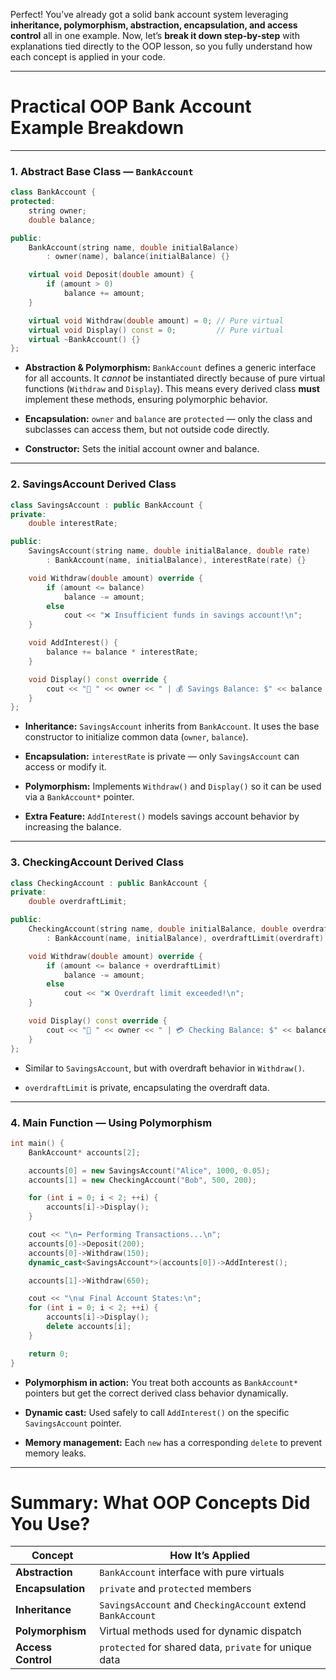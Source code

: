 Perfect! You’ve already got a solid bank account system leveraging **inheritance, polymorphism, abstraction, encapsulation, and access control** all in one example. Now, let’s **break it down step-by-step** with explanations tied directly to the OOP lesson, so you fully understand how each concept is applied in your code.

---

# Practical OOP Bank Account Example Breakdown

---

### 1. **Abstract Base Class** — `BankAccount`

```cpp
class BankAccount {
protected:
    string owner;
    double balance;

public:
    BankAccount(string name, double initialBalance)
        : owner(name), balance(initialBalance) {}

    virtual void Deposit(double amount) {
        if (amount > 0)
            balance += amount;
    }

    virtual void Withdraw(double amount) = 0; // Pure virtual
    virtual void Display() const = 0;         // Pure virtual
    virtual ~BankAccount() {}
};
```

* **Abstraction & Polymorphism:**
  `BankAccount` defines a generic interface for all accounts.
  It *cannot* be instantiated directly because of pure virtual functions (`Withdraw` and `Display`).
  This means every derived class **must** implement these methods, ensuring polymorphic behavior.

* **Encapsulation:**
  `owner` and `balance` are `protected` — only the class and subclasses can access them, but not outside code directly.

* **Constructor:**
  Sets the initial account owner and balance.

---

### 2. **SavingsAccount Derived Class**

```cpp
class SavingsAccount : public BankAccount {
private:
    double interestRate;

public:
    SavingsAccount(string name, double initialBalance, double rate)
        : BankAccount(name, initialBalance), interestRate(rate) {}

    void Withdraw(double amount) override {
        if (amount <= balance)
            balance -= amount;
        else
            cout << "❌ Insufficient funds in savings account!\n";
    }

    void AddInterest() {
        balance += balance * interestRate;
    }

    void Display() const override {
        cout << "👤 " << owner << " | 💰 Savings Balance: $" << balance << endl;
    }
};
```

* **Inheritance:**
  `SavingsAccount` inherits from `BankAccount`. It uses the base constructor to initialize common data (`owner`, `balance`).

* **Encapsulation:**
  `interestRate` is private — only `SavingsAccount` can access or modify it.

* **Polymorphism:**
  Implements `Withdraw()` and `Display()` so it can be used via a `BankAccount*` pointer.

* **Extra Feature:**
  `AddInterest()` models savings account behavior by increasing the balance.

---

### 3. **CheckingAccount Derived Class**

```cpp
class CheckingAccount : public BankAccount {
private:
    double overdraftLimit;

public:
    CheckingAccount(string name, double initialBalance, double overdraft)
        : BankAccount(name, initialBalance), overdraftLimit(overdraft) {}

    void Withdraw(double amount) override {
        if (amount <= balance + overdraftLimit)
            balance -= amount;
        else
            cout << "❌ Overdraft limit exceeded!\n";
    }

    void Display() const override {
        cout << "👤 " << owner << " | 💳 Checking Balance: $" << balance << endl;
    }
};
```

* Similar to `SavingsAccount`, but with overdraft behavior in `Withdraw()`.

* `overdraftLimit` is private, encapsulating the overdraft data.

---

### 4. **Main Function — Using Polymorphism**

```cpp
int main() {
    BankAccount* accounts[2];

    accounts[0] = new SavingsAccount("Alice", 1000, 0.05);
    accounts[1] = new CheckingAccount("Bob", 500, 200);

    for (int i = 0; i < 2; ++i) {
        accounts[i]->Display();
    }

    cout << "\n➡ Performing Transactions...\n";
    accounts[0]->Deposit(200);
    accounts[0]->Withdraw(150);
    dynamic_cast<SavingsAccount*>(accounts[0])->AddInterest();

    accounts[1]->Withdraw(650);

    cout << "\n📊 Final Account States:\n";
    for (int i = 0; i < 2; ++i) {
        accounts[i]->Display();
        delete accounts[i];
    }

    return 0;
}
```

* **Polymorphism in action:**
  You treat both accounts as `BankAccount*` pointers but get the correct derived class behavior dynamically.

* **Dynamic cast:**
  Used safely to call `AddInterest()` on the specific `SavingsAccount` pointer.

* **Memory management:**
  Each `new` has a corresponding `delete` to prevent memory leaks.

---

# Summary: What OOP Concepts Did You Use?

| Concept            | How It’s Applied                                            |
| ------------------ | ----------------------------------------------------------- |
| **Abstraction**    | `BankAccount` interface with pure virtuals                  |
| **Encapsulation**  | `private` and `protected` members                           |
| **Inheritance**    | `SavingsAccount` and `CheckingAccount` extend `BankAccount` |
| **Polymorphism**   | Virtual methods used for dynamic dispatch                   |
| **Access Control** | `protected` for shared data, `private` for unique data      |


